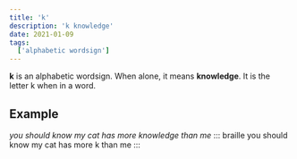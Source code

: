```yaml
---
title: 'k'
description: 'k knowledge'
date: 2021-01-09
tags:
  ['alphabetic wordsign']
---
```


**k** is an alphabetic wordsign. When alone, it means **knowledge**. It is the letter k when in a word.

## Example

*you should know my cat has more knowledge than me*
::: braille
you should know my cat has more k than me
:::